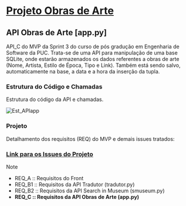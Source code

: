 # [Projeto Obras de Arte](https://github.com/Moriblo/front)

## API Obras de Arte [app.py]
API_C do MVP da Sprint 3 do curso de pós gradução em Engenharia de Software da PUC.
Trata-se de uma API para manipulação de uma base SQLite, onde estarão armazenados os dados referentes a obras de arte (Nome,   Artista, Estilo de Época, Tipo e Link). Também está sendo salvo, automaticamente na base, a data e a hora da inserção da tupla.

### Estrutura do Código e Chamadas
Estrutura do código da API e chamadas.

![Est_APIapp](https://github.com/Moriblo/app/blob/main/Estrutura%20de%20C%C3%B3digo_API%20Obras%20de%20Arte.png)

### Projeto

Detalhamento dos requisitos (REQ) do MVP e demais issues tratados:

### [Link para os Issues do Projeto](https://github.com/users/Moriblo/projects/2/views/8)

> [!NOTE]
> * REQ_A :: Requisitos do Front
> * REQ_B1 :: Requisitos da API Tradutor (tradutor.py)
> * REQ_B2 :: Requisitos da API Search in Museum (smuseum.py)
> * __REQ_C :: Requisitos da API Obras de Arte (app.py)__
